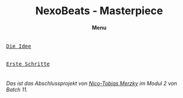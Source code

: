 <h1 align="center">NexoBeats - Masterpiece</h1>
<h4 align="center">Menu</h4>
<p align="center">

[<kbd><br> Die Idee <br><br></kbd>][Link] [<kbd><br> Erste Schritte <br><br></kbd>][Link2]

</p>

###### _Das ist das Abschlussprojekt von <u>Nico-Tobias Merzky</u> im Modul 2 von Batch 11._

[Link]: dieIdee.md 'Hier siehst du wie ich auf meine Idee gekommen bin'
[Link2]: ersteSchritte.md 'Hier sind die ersten Schritte Dokumentiert wie ich mein Projekt angefangen habe.'